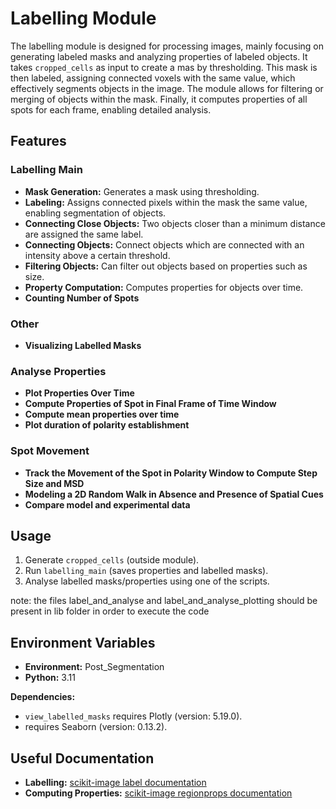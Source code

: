# Labelling Module

The labelling module is designed for processing images, mainly focusing on generating labeled masks and analyzing 
properties of labeled objects. It takes `cropped_cells` as input to create a mas by thresholding. This mask is then labeled, 
assigning connected voxels with the same value, which effectively segments objects in the image. The module allows for 
filtering or merging of objects within the mask. Finally, it computes properties of all spots for each frame, enabling 
detailed analysis.

## Features

### Labelling Main

- **Mask Generation:** Generates a mask using thresholding.
- **Labeling:** Assigns connected pixels within the mask the same value, enabling segmentation of objects.
- **Connecting Close Objects:** Two objects closer than a minimum distance are assigned the same label.
- **Connecting Objects:** Connect objects which are connected with an intensity above a certain threshold.
- **Filtering Objects:** Can filter out objects based on properties such as size.
- **Property Computation:** Computes properties for objects over time.
- **Counting Number of Spots**

### Other

- **Visualizing Labelled Masks**

### Analyse Properties

- **Plot Properties Over Time**
- **Compute Properties of Spot in Final Frame of Time Window**
- **Compute mean properties over time**
- **Plot duration of polarity establishment**

### Spot Movement

- **Track the Movement of the Spot in Polarity Window to Compute Step Size and MSD**
- **Modeling a 2D Random Walk in Absence and Presence of Spatial Cues**
- **Compare model and experimental data**

## Usage

1. Generate `cropped_cells` (outside module).
2. Run `labelling_main` (saves properties and labelled masks).
3. Analyse labelled masks/properties using one of the scripts.

note: the files label_and_analyse and label_and_analyse_plotting should be present in lib folder in order to 
execute the code

## Environment Variables

- **Environment:** Post_Segmentation
- **Python:** 3.11

**Dependencies:**
- `view_labelled_masks` requires Plotly (version: 5.19.0).
- requires Seaborn (version: 0.13.2).

## Useful Documentation

- **Labelling:** [scikit-image label documentation](https://scikit-image.org/docs/stable/api/skimage.measure.html#skimage.measure.label)
- **Computing Properties:** [scikit-image regionprops documentation](https://scikit-image.org/docs/stable/api/skimage.measure.html#skimage.measure.regionprops)
